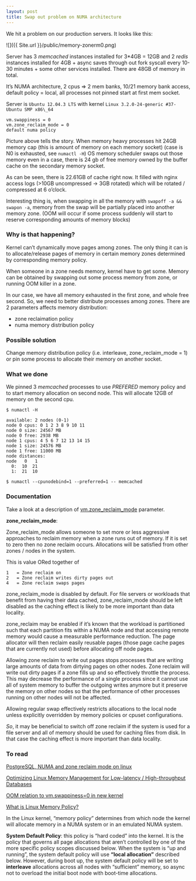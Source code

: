 ```yaml
---
layout: post
title: Swap out problem on NUMA architecture
---
```


We hit a problem on our production servers. It looks like this:

![]({{ Site.url }}/public/memory-zonerm0.png)

Server has 3 _memcached_ instances installed for 3\*4GB = 12GB and
2 _redis_ instances installed for 4GB + async saves through out fork syscall
every 10-30 minutes + some other services installed. There are 48GB of memory in total.

It’s NUMA architecture, 2 cpus => 2 mem banks, 10/21 memory bank access,
default policy = local, all processes not pinned start at first mem socket.

Server is `Ubuntu 12.04.3 LTS` with kernel `Linux 3.2.0-24-generic #37-Ubuntu SMP x86\_64`

    vm.swappiness = 0
    vm.zone_reclaim_mode = 0
    default numa policy

Picture above tells the story. When memory heavy processes hit
24GB memory cap (this is amount of memory on each memory socket)
(case is N0 is exhausted, see `numactl -H`)
OS memory scheduler swaps out those memory even in a case, there is 24 gb
of free memory owned by the buffer cache on the secondary memory socket.

As can be seen, there is 22.61GB of cache right now. It filled with
nginx access logs (>10GB uncompressed -> 3GB rotated) which will be
rotated / compressed at 6 o’clock.

Interesting thing is, when swapping in all the memory with `swapoff -a && swapon -a`,
memory from the swap will be partially placed into another memory zone. (OOM
will occur if some process suddenly will start to reserve corresponding
amounts of memory blocks)

### Why is that happening?

Kernel can’t dynamically move pages among zones. The only thing it
can is to allocate/release pages of memory in certain memory zones
determined by corresponding memory policy.

When someone in a zone needs memory, kernel have to get some. Memory
can be obtained by swapping out some process memory from zone, or running
OOM killer in a zone.

In our case, we have all memory exhausted in the first zone, and whole free
second. So, we need to better distribute processes among zones. There are 2
parameters affects memory distribution:

* zone reclaimation policy
* numa memory distribution policy

### Possible solution

Change memory distribution policy (i.e. interleave, zone\_reclaim\_mode = 1) or 
pin some process to allocate their memory on another socket.

### What we done

We pinned 3 _memcached_ processes to use _PREFERED_ memory policy and to start
memory allocation on second node. This will allocate 12GB of memory on the
second cpu.

    $ numactl -H

    available: 2 nodes (0-1)
    node 0 cpus: 0 1 2 3 8 9 10 11
    node 0 size: 24567 MB
    node 0 free: 2938 MB
    node 1 cpus: 4 5 6 7 12 13 14 15
    node 1 size: 24576 MB
    node 1 free: 11000 MB
    node distances:
    node   0   1
      0:  10  21
      1:  21  10

    $ numactl --cpunodebind=1 --preferred=1 -- memcached

### Documentation

Take a look at a description of
[vm.zone\_reclaim\_mode](https://www.kernel.org/doc/Documentation/sysctl/vm.txt)
parameter.

**zone\_reclaim\_mode**:

Zone\_reclaim\_mode allows someone to set more or less aggressive approaches to
reclaim memory when a zone runs out of memory. If it is set to zero then no
zone reclaim occurs. Allocations will be satisfied from other zones / nodes
in the system.

This is value ORed together of

    1   = Zone reclaim on
    2   = Zone reclaim writes dirty pages out
    4   = Zone reclaim swaps pages

zone\_reclaim\_mode is disabled by default.  For file servers or workloads
that benefit from having their data cached, zone\_reclaim\_mode should be
left disabled as the caching effect is likely to be more important than
data locality.

zone\_reclaim may be enabled if it’s known that the workload is partitioned
such that each partition fits within a NUMA node and that accessing remote
memory would cause a measurable performance reduction.  The page allocator
will then reclaim easily reusable pages (those page cache pages that are
currently not used) before allocating off node pages.

Allowing zone reclaim to write out pages stops processes that are
writing large amounts of data from dirtying pages on other nodes. Zone
reclaim will write out dirty pages if a zone fills up and so effectively
throttle the process. This may decrease the performance of a single process
since it cannot use all of system memory to buffer the outgoing writes
anymore but it preserve the memory on other nodes so that the performance
of other processes running on other nodes will not be affected.

Allowing regular swap effectively restricts allocations to the local
node unless explicitly overridden by memory policies or cpuset
configurations.

_So_, it may be beneficial to switch off zone reclaim if the system is
used for a file server and all of memory should be used for caching files
from disk. In that case the caching effect is more important than
data locality.

### To read

[PostgreSQL, NUMA and zone reclaim mode on linux](http://frosty-postgres.blogspot.ru/2012/08/postgresql-numa-and-zone-reclaim-mode.html)

[Optimizing Linux Memory Management for Low-latency / High-throughput Databases](http://engineering.linkedin.com/performance/optimizing-linux-memory-management-low-latency-high-throughput-databases)

[OOM relation to vm.swappiness=0 in new kernel](http://www.mysqlperformanceblog.com/2014/04/28/oom-relation-vm-swappiness0-new-kernel/)

[What is Linux Memory Policy?](https://www.kernel.org/doc/Documentation/vm/numa_memory_policy.txt)

In the Linux kernel, “memory policy” determines from which node the kernel will
allocate memory in a NUMA system or in an emulated NUMA system.

**System Default Policy**: this policy is “hard coded” into the kernel.  It
is the policy that governs all page allocations that aren’t controlled
by one of the more specific policy scopes discussed below.  When the
system is “up and running”, the system default policy will use **“local
allocation”** described below.  However, during boot up, the system
default policy will be set to **interleave** allocations across all nodes
with “sufficient” memory, so async not to overload the initial boot node
with boot-time allocations.
